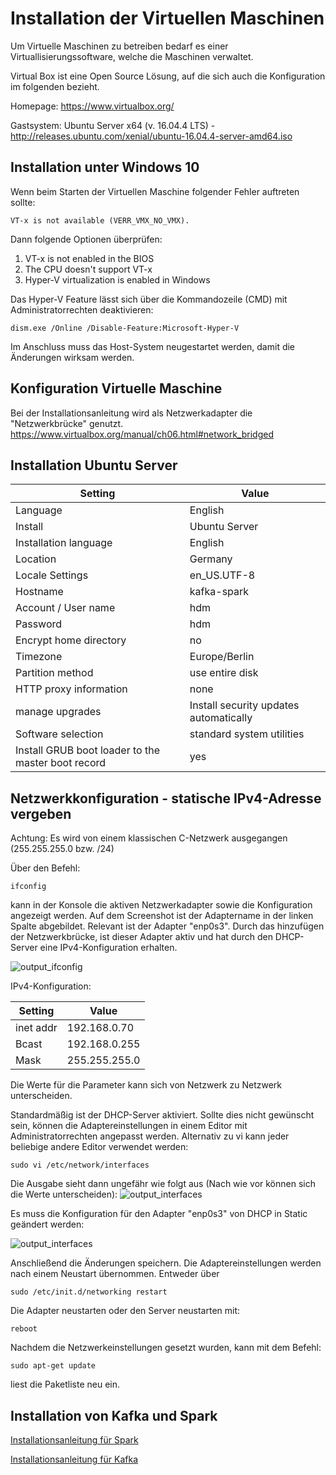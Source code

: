 # Installation der Virtuellen Maschinen

Um Virtuelle Maschinen zu betreiben bedarf es einer Virtuallisierungssoftware, welche die Maschinen verwaltet.

Virtual Box ist eine Open Source Lösung, auf die sich auch die Konfiguration im folgenden bezieht.

Homepage: https://www.virtualbox.org/

Gastsystem: Ubuntu Server x64 (v. 16.04.4 LTS) - http://releases.ubuntu.com/xenial/ubuntu-16.04.4-server-amd64.iso

## Installation unter Windows 10

Wenn beim Starten der Virtuellen Maschine folgender Fehler auftreten sollte:
```
VT-x is not available (VERR_VMX_NO_VMX).
```

Dann folgende Optionen überprüfen:

  1. VT-x is not enabled in the BIOS
  1. The CPU doesn't support VT-x
  1. Hyper-V virtualization is enabled in Windows
    
Das Hyper-V Feature lässt sich über die Kommandozeile (CMD) mit Administratorrechten deaktivieren:
```
dism.exe /Online /Disable-Feature:Microsoft-Hyper-V
```

Im Anschluss muss das Host-System neugestartet werden, damit die Änderungen wirksam werden.

## Konfiguration Virtuelle Maschine

Bei der Installationsanleitung wird als Netzwerkadapter die "Netzwerkbrücke" genutzt. https://www.virtualbox.org/manual/ch06.html#network_bridged

## Installation Ubuntu Server

Setting | Value
------------ | -------------
Language | English
Install | Ubuntu Server
Installation language | English
Location | Germany
Locale Settings | en_US.UTF-8
Hostname | kafka-spark
Account / User name | hdm
Password | hdm
Encrypt home directory | no
Timezone | Europe/Berlin
Partition method | use entire disk
HTTP proxy information | none
manage upgrades	| Install security updates automatically
Software selection | standard system utilities
Install GRUB boot loader to the master boot record | yes

## Netzwerkkonfiguration - statische IPv4-Adresse vergeben

Achtung: Es wird von einem klassischen C-Netzwerk ausgegangen (255.255.255.0 bzw. /24)

Über den Befehl:
```
ifconfig
```
kann in der Konsole die aktiven Netzwerkadapter sowie die Konfiguration angezeigt werden. Auf dem Screenshot ist der Adaptername in der linken Spalte abgebildet. Relevant ist der Adapter "enp0s3". Durch das hinzufügen der Netzwerkbrücke, ist dieser Adapter aktiv und hat durch den DHCP-Server eine IPv4-Konfiguration erhalten.

![output_ifconfig](https://github.com/PeterThies/Event-Processing/blob/master/DevelopmentEnvironment/VirtualMachine/images/Installation_VirtualBox_LinuxServer_static_ipv4.JPG)

IPv4-Konfiguration:

Setting | Value
------------ | -------------
inet addr | 192.168.0.70
Bcast | 192.168.0.255
Mask | 255.255.255.0

Die Werte für die Parameter kann sich von Netzwerk zu Netzwerk unterscheiden.

Standardmäßig ist der DHCP-Server aktiviert. Sollte dies nicht gewünscht sein, können die Adaptereinstellungen in einem Editor
mit Administratorrechten angepasst werden. Alternativ zu vi kann jeder beliebige andere Editor verwendet werden:
```
sudo vi /etc/network/interfaces
```
Die Ausgabe sieht dann ungefähr wie folgt aus (Nach wie vor können sich die Werte unterscheiden):
![output_interfaces](https://github.com/PeterThies/Event-Processing/blob/master/DevelopmentEnvironment/VirtualMachine/images/Installation_VirtualBox_LinuxServer_network_interfaces_dhcp.JPG)

Es muss die Konfiguration für den Adapter "enp0s3" von DHCP in Static geändert werden:

![output_interfaces](https://github.com/PeterThies/Event-Processing/blob/master/DevelopmentEnvironment/VirtualMachine/images/Installation_VirtualBox_LinuxServer_network_interfaces_static.JPG)

Anschließend die Änderungen speichern.
Die Adaptereinstellungen werden nach einem Neustart übernommen.
Entweder über
```
sudo /etc/init.d/networking restart
```
Die Adapter neustarten oder den Server neustarten mit:
```
reboot
```
Nachdem die Netzwerkeinstellungen gesetzt wurden, kann mit dem Befehl:
```
sudo apt-get update
```
liest die Paketliste neu ein.


## Installation von Kafka und Spark

[Installationsanleitung für Spark](InstallationGuide_Ubuntu_Spark.md)

[Installationsanleitung für Kafka](InstallationGuide_Ubuntu_Kafka.md)
